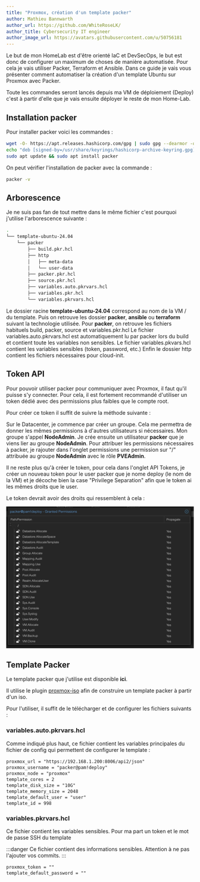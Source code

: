 ```yaml
---
title: "Proxmox, création d'un template packer"
author: Mathieu Bannwarth
author_url: https://github.com/WhiteRoseLK/
author_title: Cybersecurity IT engineer
author_image_url: https://avatars.githubusercontent.com/u/50756181
---
```


Le but de mon HomeLab est d'être orienté IaC et DevSecOps, le but est donc de configurer un maximum de choses de manière automatisée.
Pour cela je vais utiliser Packer, Terraform et Ansible. Dans ce guide je vais vous présenter comment automatiser la création d'un template Ubuntu sur Proxmox avec Packer.

Toute les commandes seront lancés depuis ma VM de déploiement (Deploy) c'est à partir d'elle que je vais ensuite déployer le reste de mon Home-Lab.

## Installation packer

Pour installer packer voici les commandes :
```bash
wget -O- https://apt.releases.hashicorp.com/gpg | sudo gpg --dearmor -o /usr/share/keyrings/hashicorp-archive-keyring.gpg
echo "deb [signed-by=/usr/share/keyrings/hashicorp-archive-keyring.gpg] https://apt.releases.hashicorp.com $(lsb_release -cs) main" | sudo tee /etc/apt/sources.list.d/hashicorp.list
sudo apt update && sudo apt install packer
```
On peut vérifier l'installation de packer avec la commande :
```bash
packer -v
```

## Arborescence

Je ne suis pas fan de tout mettre dans le même fichier c'est pourquoi j'utilise l'arborescence suivante :
```bash
.
└── template-ubuntu-24.04
    └── packer
        ├── build.pkr.hcl
        ├── http
        │   ├── meta-data
        │   └── user-data
        ├── packer.pkr.hcl
        ├── source.pkr.hcl
        ├── variables.auto.pkrvars.hcl
        ├── variables.pkr.hcl
        └── variables.pkrvars.hcl
```

Le dossier racine **template-ubuntu-24.04** correspond au nom de la VM / du template.
Puis on retrouve les dossier **packer**, **ansible** ou **terraform** suivant la technologie utilisée.
Pour **packer**, on retrouve les fichiers habituels build, packer, source et variables.pkr.hcl
Le fichier variables.auto.pkrvars.hcl est automatiquement lu par packer lors du build et contient toute les variables non sensibles.
Le fichier variables.pkvars.hcl contient les variables sensibles (token, password, etc.)
Enfin le dossier http contient les fichiers nécessaires pour cloud-init.

## Token API

Pour pouvoir utiliser packer pour communiquer avec Proxmox, il faut qu'il puisse s'y connecter. Pour cela, il est fortement recommandé d'utiliser un token dédié avec des permissions plus faibles que le compte root.

Pour créer ce token il suffit de suivre la méthode suivante :

Sur le Datacenter, je commence par créer un groupe. Cela me permettra de donner les mêmes permissions à d'autres utilisateurs si nécessaires.
Mon groupe s'appel **NodeAdmin**. Je crée ensuite un utilisateur **packer** que je viens lier au groupe **NodeAdmin**.
Pour attribuer les permissions nécessaires à packer, je rajouter dans l'onglet permissions une permission sur "/" attribuée au groupe **NodeAdmin** avec le rôle **PVEAdmin**.

Il ne reste plus qu'à créer le token, pour cela dans l'onglet API Tokens, je créer un nouveau token pour le user packer que je nome deploy (le nom de la VM) et je décoche bien la case "Privilege Separation" afin que le token ai les mêmes droits que le user.

Le token devrait avoir des droits qui ressemblent à cela :

![Token Rights](/img/docs/homelab/2024-05-26-Proxmox-Template-Packer/token-rights-packer.png)

## Template Packer

Le template packer que j'utilise est disponible **ici**.

Il utilise le plugin [proxmox-iso](https://developer.hashicorp.com/packer/integrations/hashicorp/proxmox/latest/components/builder/iso) afin de construire un template packer à partir d'un iso.

Pour l'utiliser, il suffit de le télécharger et de configurer les fichiers suivants :

### variables.auto.pkrvars.hcl

Comme indiqué plus haut, ce fichier contient les variables principales du fichier de config qui permettent de configurer le template :

```text
proxmox_url = "https://192.168.1.200:8006/api2/json"
proxmox_username = "packer@pam!deploy"
proxmox_node = "proxmox"
template_cores = 2
template_disk_size = "10G"
template_memory_size = 2048
template_default_user = "user"
template_id = 998
```

### variables.pkrvars.hcl

Ce fichier contient les variables sensibles. Pour ma part un token et le mot de passe SSH du template

:::danger
Ce fichier contient des informations sensibles. Attention à ne pas l'ajouter vos commits.
:::

```text
proxmox_token = ""
template_default_password = ""
```